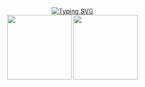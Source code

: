 <div align="center">
  <a href="https://git.io/typing-svg"><img src="https://readme-typing-svg.demolab.com?font=Fira+Code&pause=1000&color=F4ACB7&width=435&lines=hello!+this+is+ligia+akemi+%3A)" alt="Typing SVG" /></a>
</div>
<div align="center">
  <img height="145px" src="https://github-readme-stats.vercel.app/api/top-langs/?username=limiyama&layout=compact&langs_count=8&title_color=F4ACB7&theme=dracula&hide_border=true"/> 
  <img height="145px" src="https://github-readme-stats.vercel.app/api?username=limiyama&theme=dracula&title_color=F4ACB7&hide_border=true&include_all_commits=false&count_private=false"/>
</pre>
</a>
</div>
